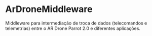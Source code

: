 # ArDroneMiddleware
Middleware para intermediação de troca de dados (telecomandos e telemetrias) entre o AR Drone Parrot 2.0 e diferentes aplicações.
